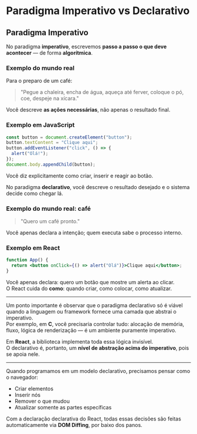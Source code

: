 # Paradigma Imperativo vs Declarativo

## Paradigma Imperativo

No paradigma **imperativo**, escrevemos **passo a passo o que deve acontecer** — de forma **algorítmica**.

### Exemplo do mundo real

Para o preparo de um café:

> "Pegue a chaleira, encha de água, aqueça até ferver, coloque o pó, coe, despeje na xícara."

Você descreve **as ações necessárias**, não apenas o resultado final.

### Exemplo em JavaScript

```js
const button = document.createElement("button");
button.textContent = "Clique aqui";
button.addEventListener("click", () => {
  alert("Olá!");
});
document.body.appendChild(button);
```

Você diz explicitamente como criar, inserir e reagir ao botão.

No paradigma **declarativo**, você descreve o resultado desejado e o sistema decide como chegar lá.

### Exemplo do mundo real: café

> "Quero um café pronto."

Você apenas declara a intenção; quem executa sabe o processo interno.

### Exemplo em React

```jsx
function App() {
  return <button onClick={() => alert("Olá")}>Clique aqui</button>;
}
```

Você apenas declara: quero um botão que mostre um alerta ao clicar.  
O React cuida do **como**: quando criar, como colocar, como atualizar.

---

Um ponto importante é observar que o paradigma declarativo só é viável quando a linguagem ou framework fornece uma camada que abstrai o imperativo.  
Por exemplo, em **C**, você precisaria controlar tudo: alocação de memória, fluxo, lógica de renderização — é um ambiente puramente imperativo.

Em **React**, a biblioteca implementa toda essa lógica invisível.  
O declarativo é, portanto, um **nível de abstração acima do imperativo**, pois se apoia nele.

---

Quando programamos em um modelo declarativo, precisamos pensar como o navegador:

- Criar elementos
- Inserir nós
- Remover o que mudou
- Atualizar somente as partes específicas

Com a declaração declarativa do React, todas essas decisões são feitas automaticamente via **DOM Diffing**, por baixo dos panos.
